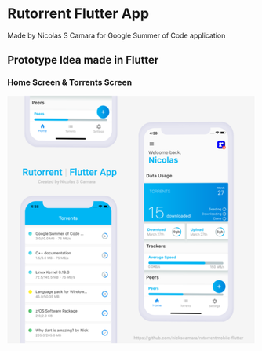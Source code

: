 # Rutorrent Flutter App
Made by Nicolas S Camara for Google Summer of Code application

## Prototype Idea made in Flutter
### Home Screen & Torrents Screen
![Alt text](/assets/apphighres.png?raw=true "Solution")



